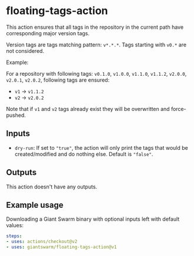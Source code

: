 # floating-tags-action

This action ensures that all tags in the repository in the current path have
corresponding major version tags.

Version tags are tags matching pattern: `v*.*.*`. Tags starting with `v0.*` are
not considered.

Example:

For a repository with following tags: `v0.1.0`, `v1.0.0`, `v1.1.0`, `v1.1.2`,
`v2.0.0`, `v2.0.1`, `v2.0.2`, following tags are ensured:

- `v1` -> `v1.1.2`
- `v2` -> `v2.0.2`

Note that if `v1` and `v2` tags already exist they will be overwritten and
force-pushed.

## Inputs

- `dry-run`: If set to `"true"`, the action will only print the tags that would be
  created/modified and do nothing else. Default is `"false"`.

## Outputs

This action doesn't have any outputs.

## Example usage

Downloading a Giant Swarm binary with optional inputs left with default values:

```yaml
steps:
- uses: actions/checkout@v2
- uses: giantswarm/floating-tags-action@v1
```
